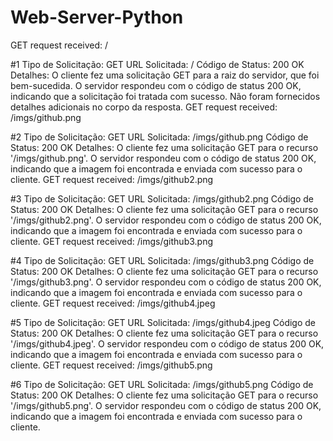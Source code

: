 # Web-Server-Python
GET request received: /

#1
Tipo de Solicitação: GET
URL Solicitada: /
Código de Status: 200 OK
Detalhes: O cliente fez uma solicitação GET para a raiz do servidor, que foi bem-sucedida. O servidor respondeu com o código de status 200 OK, indicando que a solicitação foi tratada com sucesso. Não foram fornecidos detalhes adicionais no corpo da resposta.
GET request received: /imgs/github.png

#2
Tipo de Solicitação: GET
URL Solicitada: /imgs/github.png
Código de Status: 200 OK
Detalhes: O cliente fez uma solicitação GET para o recurso '/imgs/github.png'. O servidor respondeu com o código de status 200 OK, indicando que a imagem foi encontrada e enviada com sucesso para o cliente.
GET request received: /imgs/github2.png

#3
Tipo de Solicitação: GET
URL Solicitada: /imgs/github2.png
Código de Status: 200 OK
Detalhes: O cliente fez uma solicitação GET para o recurso '/imgs/github2.png'. O servidor respondeu com o código de status 200 OK, indicando que a imagem foi encontrada e enviada com sucesso para o cliente.
GET request received: /imgs/github3.png

#4
Tipo de Solicitação: GET
URL Solicitada: /imgs/github3.png
Código de Status: 200 OK
Detalhes: O cliente fez uma solicitação GET para o recurso '/imgs/github3.png'. O servidor respondeu com o código de status 200 OK, indicando que a imagem foi encontrada e enviada com sucesso para o cliente.
GET request received: /imgs/github4.jpeg

#5
Tipo de Solicitação: GET
URL Solicitada: /imgs/github4.jpeg
Código de Status: 200 OK
Detalhes: O cliente fez uma solicitação GET para o recurso '/imgs/github4.jpeg'. O servidor respondeu com o código de status 200 OK, indicando que a imagem foi encontrada e enviada com sucesso para o cliente.
GET request received: /imgs/github5.png

#6
Tipo de Solicitação: GET
URL Solicitada: /imgs/github5.png
Código de Status: 200 OK
Detalhes: O cliente fez uma solicitação GET para o recurso '/imgs/github5.png'. O servidor respondeu com o código de status 200 OK, indicando que a imagem foi encontrada e enviada com sucesso para o cliente.
